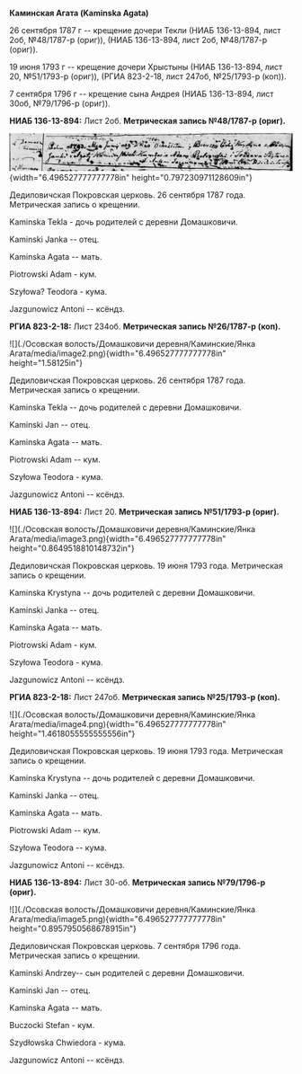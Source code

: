 **Каминская Агата (Kaminska Agata)**

26 сентября 1787 г -- крещение дочери Текли (НИАБ 136-13-894, лист 2об,
№48/1787-р (ориг)), (НИАБ 136-13-894, лист 2об, №48/1787-р (ориг)).

19 июня 1793 г -- крещение дочери Хрыстыны (НИАБ 136-13-894, лист 20,
№51/1793-р (ориг)), (РГИА 823-2-18, лист 247об, №25/1793-р (коп)).

7 сентября 1796 г -- крещение сына Андрея (НИАБ 136-13-894, лист 30об,
№79/1796-р (ориг)).

**НИАБ 136-13-894:** Лист 2об. **Метрическая запись №48/1787-р (ориг).**

![](./media/d9b8ec2089febaaa17e62967aa374c0202c2f923.png){width="6.496527777777778in"
height="0.797230971128609in"}

Дедиловичская Покровская церковь. 26 сентября 1787 года. Метрическая
запись о крещении.

Kaminska Tekla - дочь родителей с деревни Домашковичи.

Kaminski Janka -- отец.

Kaminska Agata -- мать.

Piotrowski Adam - кум.

Szyłowa? Teodora - кума.

Jazgunowicz Antoni -- ксёндз.

**РГИА 823-2-18:** Лист 234об. **Метрическая запись №26/1787-р (коп).**

![](./Осовская волость/Домашковичи деревня/Каминские/Янка Агата/media/image2.png){width="6.496527777777778in"
height="1.58125in"}

Дедиловичская Покровская церковь. 26 сентября 1787 года. Метрическая
запись о крещении.

Kaminska Tekla -- дочь родителей с деревни Домашковичи.

Kaminski Jan -- отец.

Kaminska Agata -- мать.

Piotrowski Adam -- кум.

Szyłowa Teodora - кума.

Jazgunowicz Antoni -- ксёндз.

**НИАБ 136-13-894:** Лист 20. **Метрическая запись №51/1793-р (ориг).**

![](./Осовская волость/Домашковичи деревня/Каминские/Янка Агата/media/image3.png){width="6.496527777777778in"
height="0.8649518810148732in"}

Дедиловичская Покровская церковь. 19 июня 1793 года. Метрическая запись
о крещении.

Kaminska Krystyna -- дочь родителей с деревни Домашковичи.

Kaminski Janka -- отец.

Kaminska Agata -- мать.

Piotrowski Adam - кум.

Szyłowa Teodora - кума.

Jazgunowicz Antoni -- ксёндз.

**РГИА 823-2-18:** Лист 247об. **Метрическая запись №25/1793-р (коп).**

![](./Осовская волость/Домашковичи деревня/Каминские/Янка Агата/media/image4.png){width="6.496527777777778in"
height="1.4618055555555556in"}

Дедиловичская Покровская церковь. 19 июня 1793 года. Метрическая запись
о крещении.

Kaminska Krystyna -- дочь родителей с деревни Домашковичи.

Kaminski Janka -- отец.

Kaminska Agata -- мать.

Piotrowski Adam -- кум.

Szyłowa Teodora -- кума.

Jazgunowicz Antoni -- ксёндз.

**НИАБ 136-13-894:** Лист 30-об. **Метрическая запись №79/1796-р
(ориг).**

![](./Осовская волость/Домашковичи деревня/Каминские/Янка Агата/media/image5.png){width="6.496527777777778in"
height="0.8957950568678915in"}

Дедиловичская Покровская церковь. 7 сентября 1796 года. Метрическая
запись о крещении.

Kaminski Andrzey-- сын родителей с деревни Домашковичи.

Kaminski Jan -- отец.

Kaminska Agata -- мать.

Buczocki Stefan - кум.

Szydłowska Chwiedora - кума.

Jazgunowicz Antoni -- ксёндз.
